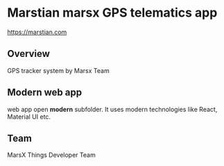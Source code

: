 # Marstian marsx GPS telematics app

https://marstian.com

## Overview

GPS tracker system by Marsx Team

## Modern web app

web app open **modern** subfolder. It uses modern technologies like React, Material UI etc. 


## Team
MarsX Things Developer Team
